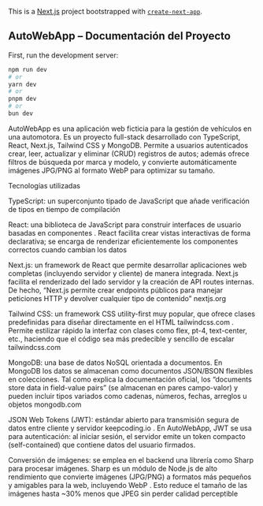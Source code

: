 This is a [Next.js](https://nextjs.org) project bootstrapped with [`create-next-app`](https://nextjs.org/docs/app/api-reference/cli/create-next-app).

## AutoWebApp – Documentación del Proyecto

First, run the development server:

```bash
npm run dev
# or
yarn dev
# or
pnpm dev
# or
bun dev
```

AutoWebApp es una aplicación web ficticia para la gestión de vehículos en una automotora. Es un proyecto full-stack desarrollado con TypeScript, React, Next.js, Tailwind CSS y MongoDB. Permite a usuarios autenticados crear, leer, actualizar y eliminar (CRUD) registros de autos; además ofrece filtros de búsqueda por marca y modelo, y convierte automáticamente imágenes JPG/PNG al formato WebP para optimizar su tamaño.


Tecnologías utilizadas

TypeScript: un superconjunto tipado de JavaScript que añade verificación de tipos en tiempo de compilación

React: una biblioteca de JavaScript para construir interfaces de usuario basadas en componentes
. React facilita crear vistas interactivas de forma declarativa; se encarga de renderizar eficientemente los componentes correctos cuando cambian los datos

Next.js: un framework de React que permite desarrollar aplicaciones web completas (incluyendo servidor y cliente) de manera integrada. Next.js facilita el renderizado del lado servidor y la creación de API routes internas. De hecho, “Next.js permite crear endpoints públicos para manejar peticiones HTTP y devolver cualquier tipo de contenido”
nextjs.org

Tailwind CSS: un framework CSS utility-first muy popular, que ofrece clases predefinidas para diseñar directamente en el HTML
tailwindcss.com
. Permite estilizar rápido la interfaz con clases como flex, pt-4, text-center, etc., haciendo que el código sea más predecible y sencillo de escalar
tailwindcss.com

MongoDB: una base de datos NoSQL orientada a documentos. En MongoDB los datos se almacenan como documentos JSON/BSON flexibles en colecciones. Tal como explica la documentación oficial, los “documents store data in field-value pairs” (se almacenan en pares campo-valor) y pueden incluir tipos variados como cadenas, números, fechas, arreglos u objetos
mongodb.com

JSON Web Tokens (JWT): estándar abierto para transmisión segura de datos entre cliente y servidor
keepcoding.io
. En AutoWebApp, JWT se usa para autenticación: al iniciar sesión, el servidor emite un token compacto (self-contained) que contiene datos del usuario firmados. 

Conversión de imágenes: se emplea en el backend una librería como Sharp para procesar imágenes. Sharp es un módulo de Node.js de alto rendimiento que convierte imágenes (JPG/PNG) a formatos más pequeños y amigables para la web, incluyendo WebP
. Esto reduce el tamaño de las imágenes hasta ~30% menos que JPEG sin perder calidad perceptible
